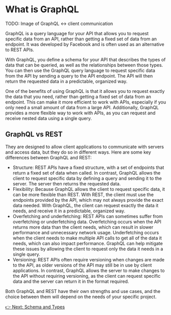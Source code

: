 # What is GraphQL

TODO: Image of GraphQL <-> client communication

GraphQL is a query language for your API that allows you to request specific data from an API, rather than getting a fixed set of data from an endpoint. It was developed by Facebook and is often used as an alternative to REST APIs.

With GraphQL, you define a schema for your API that describes the types of data that can be queried, as well as the relationships between those types. You can then use the GraphQL query language to request specific data from the API by sending a query to the API endpoint. The API will then return the requested data in a predictable, organized way.

One of the benefits of using GraphQL is that it allows you to request exactly the data that you need, rather than getting a fixed set of data from an endpoint. This can make it more efficient to work with APIs, especially if you only need a small amount of data from a large API. Additionally, GraphQL provides a more flexible way to work with APIs, as you can request and receive nested data using a single query.

## GraphQL vs REST

They are designed to allow client applications to communicate with servers and access data, but they do so in different ways. Here are some key differences between GraphQL and REST:

- Structure: REST APIs have a fixed structure, with a set of endpoints that return a fixed set of data when called. In contrast, GraphQL allows the client to request specific data by defining a query and sending it to the server. The server then returns the requested data.
- Flexibility: Because GraphQL allows the client to request specific data, it can be more flexible than REST. With REST, the client must use the endpoints provided by the API, which may not always provide the exact data needed. With GraphQL, the client can request exactly the data it needs, and receive it in a predictable, organized way.
- Overfetching and underfetching: REST APIs can sometimes suffer from overfetching or underfetching data. Overfetching occurs when the API returns more data than the client needs, which can result in slower performance and unnecessary network usage. Underfetching occurs when the client needs to make multiple API calls to get all of the data it needs, which can also impact performance. GraphQL can help mitigate these issues by allowing the client to request only the data it needs in a single query.
- Versioning: REST APIs often require versioning when changes are made to the API, as older versions of the API may still be in use by client applications. In contrast, GraphQL allows the server to make changes to the API without requiring versioning, as the client can request specific data and the server can return it in the format required.

Both GraphQL and REST have their own strengths and use cases, and the choice between them will depend on the needs of your specific project.

[👉 Next: Schema and Types](./schema-and-types.md)
